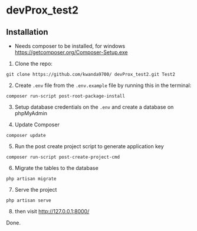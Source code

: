 #  devProx_test2

## Installation

* Needs composer to be installed, for windows
 https://getcomposer.org/Composer-Setup.exe

1) Clone the repo:
```
git clone https://github.com/kwanda9700/ devProx_test2.git Test2
```

2) Create `.env` file from the `.env.example` file by running this in the terminal:
```
composer run-script post-root-package-install
```

3) Setup database credentials on the `.env` and create a database on phpMyAdmin

4) Update Composer
``` 
composer update
```

5) Run the post create project script to generate application key
```
composer run-script post-create-project-cmd
```

6) Migrate the tables to the database
```
php artisan migrate
```

7) Serve the project
```
php artisan serve
```

8) then visit http://127.0.0.1:8000/

Done.
